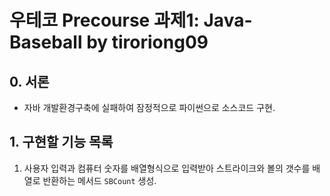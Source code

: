 # 우테코 Precourse 과제1: Java-Baseball by tiroriong09

## 0. 서론
* 자바 개발환경구축에 실패하여 잠정적으로 파이썬으로 소스코드 구현.

## 1. 구현할 기능 목록
1. 사용자 입력과 컴퓨터 숫자를 배열형식으로 입력받아 스트라이크와 볼의 갯수를 배열로 반환하는 메서드 `SBCount` 생성.